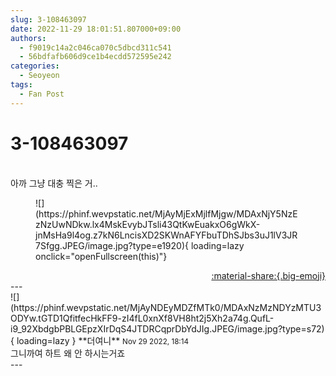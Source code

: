 ```yaml
---
slug: 3-108463097
date: 2022-11-29 18:01:51.807000+09:00
authors:
  - f9019c14a2c046ca070c5dbcd311c541
  - 56bdfafb606d9ce1b4ecdd572595e242
categories:
  - Seoyeon
tags:
  - Fan Post
---
```


# 3-108463097

<div class="post-container" markdown="1">
<div class="content-container md-sidebar__scrollwrap" markdown="1">

<br>아까 그냥 대충 찍은 거..
<figure markdown="1">
![](https://phinf.wevpstatic.net/MjAyMjExMjlfMjgw/MDAxNjY5NzEzNzUwNDkw.lx4MskEvybJTsli43QtKwEuakxO6gWkX-jnMsHa9l4og.z7kN6LncisXD2SKWnAFYFbuTDhSJbs3uJ1lV3JR7Sfgg.JPEG/image.jpg?type=e1920){ loading=lazy onclick="openFullscreen(this)"}
</figure>


</div>
</div>

<div style="text-align: right;" markdown="1">
<a href="https://weverse.io/fromis9/fanpost/3-108463097" style="text-align: right;">:material-share:{.big-emoji}</a>
</div>
---

<div class="comments-container md-sidebar__scrollwrap" markdown="1">
<div class="comment" markdown="1">
<div class='id-container' markdown="1">
![](https://phinf.wevpstatic.net/MjAyNDEyMDZfMTk0/MDAxNzMzNDYzMTU3ODYw.tGTD1QfitfecHkFF9-zI4fL0xnXf8VH8ht2j5Xh2a74g.QufL-i9_92XbdgbPBLGEpzXIrDqS4JTDRCqprDbYdJIg.JPEG/image.jpg?type=s72){ loading=lazy }
**<span class="artist">더여니</span>** <small>Nov 29 2022, 18:14</small><br>
</div>
<div class='comment-body' markdown="1">
그니까여 하트 왜 안 하시는거죠
</div>
</div>
</div>
---
